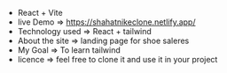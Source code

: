 - React + Vite
- live Demo       => https://shahatnikeclone.netlify.app/
- Technology used => React + tailwind
- About the site  => landing page for shoe saleres
- My Goal         => To learn tailwind
- licence         => feel free to clone it and use it in your project 

